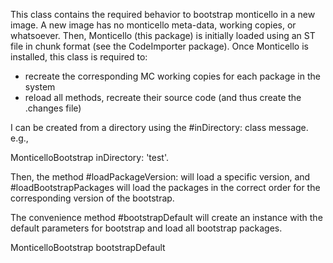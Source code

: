 This class contains the required behavior to bootstrap monticello in a new image. A new image has no monticello meta-data, working copies, or whatsoever. Then, Monticello (this package) is initially loaded using an ST file in chunk format (see the CodeImporter package). Once Monticello is installed, this class is required to:

 - recreate the corresponding MC working copies for each package in the system
 - reload all methods, recreate their source code (and thus create the .changes file)

I can be created from a directory using the #inDirectory: class message. e.g.,

  MonticelloBootstrap inDirectory: 'test'.

Then, the method #loadPackageVersion: will load a specific version, and #loadBootstrapPackages will load the packages in the correct order for the corresponding version of the bootstrap.

The convenience method #bootstrapDefault will create an instance with the default parameters for bootstrap and load all bootstrap packages.

  MonticelloBootstrap bootstrapDefault